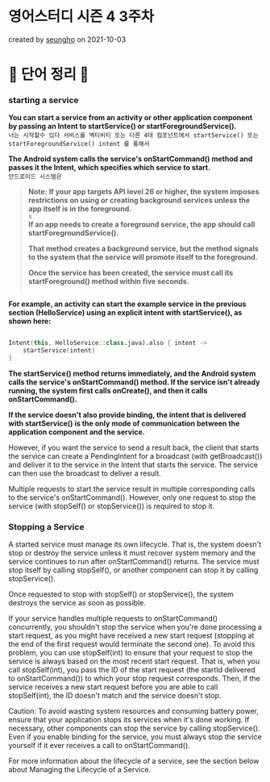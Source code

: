 # 영어스터디 시즌 4 3주차

created by [seungho](https://github.com/devaspirant0510) on 2021-10-03

# 📗 단어 정리 📘

### starting a service

__You can start a service from an activity or other application component
by passing an Intent to startService() or startForegroundService().__  
`너는 시작할수 있다 서비스를 액티비티 또는 다른 4대 컴포넌트에서 startService() 또는 startForegroundService()
intent 를 통해서`  

__The Android system calls the service's onStartCommand() method and
passes it the Intent, which specifies which service to start.__   
`안드로이드 시스템은 `

> __Note: If your app targets API level 26 or higher, the system imposes 
> restrictions on using or creating background services unless the app 
> itself is in the foreground.__   
> `s`  
> __If an app needs to create a foreground service,
> the app should call startForegroundService().__   
> ` `  
> __That method creates a background service, but the method signals to the system that the 
> service will promote itself to the foreground.__   
> ` `  
> __Once the service has been created, the service must call its startForeground() 
> method within five seconds.__  
> ` `  

__For example, an activity can start the example service in the previous section 
(HelloService) using an explicit intent with startService(), as shown here:__  
` `

```kotlin
Intent(this, HelloService::class.java).also { intent ->
    startService(intent)
}
```

__The startService() method returns immediately, and the Android system calls the service's 
onStartCommand() method. If the service isn't already running, 
the system first calls onCreate(), and then it calls onStartCommand().__

__If the service doesn't also provide binding, the intent that is delivered with startService() 
is the only mode of communication between the application component and the service.__

However, if you want the service to send a result back, the client that starts the service can create a PendingIntent for a broadcast (with getBroadcast()) and deliver it to the service in the Intent that starts the service. The service can then use the broadcast to deliver a result.

Multiple requests to start the service result in multiple corresponding calls to the service's onStartCommand(). However, only one request to stop the service (with stopSelf() or stopService()) is required to stop it.


### Stopping a Service
A started service must manage its own lifecycle. That is, the system doesn't stop or destroy the service unless it must recover system memory and the service continues to run after onStartCommand() returns. The service must stop itself by calling stopSelf(), or another component can stop it by calling stopService().

Once requested to stop with stopSelf() or stopService(), the system destroys the service as soon as possible.

If your service handles multiple requests to onStartCommand() concurrently, you shouldn't stop the service when you're done processing a start request, as you might have received a new start request (stopping at the end of the first request would terminate the second one). To avoid this problem, you can use stopSelf(int) to ensure that your request to stop the service is always based on the most recent start request. That is, when you call stopSelf(int), you pass the ID of the start request (the startId delivered to onStartCommand()) to which your stop request corresponds. Then, if the service receives a new start request before you are able to call stopSelf(int), the ID doesn't match and the service doesn't stop.

Caution: To avoid wasting system resources and consuming battery power, ensure that your application stops its services when it's done working. If necessary, other components can stop the service by calling stopService(). Even if you enable binding for the service, you must always stop the service yourself if it ever receives a call to onStartCommand().

For more information about the lifecycle of a service, see the section below about Managing the Lifecycle of a Service.
